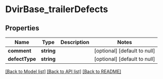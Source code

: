 # DvirBase_trailerDefects

## Properties
Name | Type | Description | Notes
------------ | ------------- | ------------- | -------------
**comment** | **string** |  | [optional] [default to null]
**defectType** | **string** |  | [optional] [default to null]

[[Back to Model list]](../README.md#documentation-for-models) [[Back to API list]](../README.md#documentation-for-api-endpoints) [[Back to README]](../README.md)


